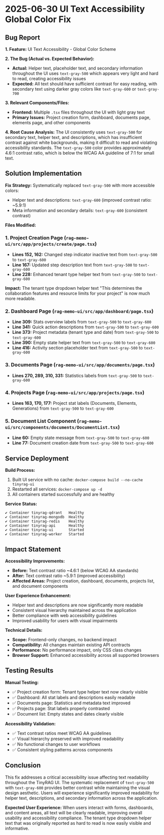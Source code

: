 # 2025-06-30 UI Text Accessibility Global Color Fix

## Bug Report

**1. Feature:** UI Text Accessibility - Global Color Scheme

**2. The Bug (Actual vs. Expected Behavior):**
- **Actual:** Helper text, placeholder text, and secondary information throughout the UI uses `text-gray-500` which appears very light and hard to read, creating accessibility issues
- **Expected:** All text should have sufficient contrast for easy reading, with secondary text using darker gray colors like `text-gray-600` or `text-gray-700`

**3. Relevant Components/Files:**
- **Frontend:** Multiple `.tsx` files throughout the UI with light gray text
- **Primary Issues:** Project creation form, dashboard, documents page, elements page, and other components

**4. Root Cause Analysis:**
The UI consistently uses `text-gray-500` for secondary text, helper text, and descriptions, which has insufficient contrast against white backgrounds, making it difficult to read and violating accessibility standards. The `text-gray-500` color provides approximately 4.6:1 contrast ratio, which is below the WCAG AA guideline of 7:1 for small text.

## Solution Implementation

**Fix Strategy:**
Systematically replaced `text-gray-500` with more accessible colors:
- Helper text and descriptions: `text-gray-600` (improved contrast ratio: ~5.9:1)
- Meta information and secondary details: `text-gray-600` (consistent contrast)

**Files Modified:**

### 1. Project Creation Page (`rag-memo-ui/src/app/projects/create/page.tsx`)
- **Lines 152, 162:** Changed step indicator inactive text from `text-gray-500` to `text-gray-600`
- **Line 167:** Updated step description text from `text-gray-500` to `text-gray-600`
- **Line 228:** Enhanced tenant type helper text from `text-gray-500` to `text-gray-600`

**Impact:** The tenant type dropdown helper text "This determines the collaboration features and resource limits for your project" is now much more readable.

### 2. Dashboard Page (`rag-memo-ui/src/app/dashboard/page.tsx`)
- **Line 309:** Stats overview labels from `text-gray-500` to `text-gray-600`
- **Line 341:** Quick action descriptions from `text-gray-500` to `text-gray-600`
- **Line 373:** Project metadata (tenant type and date) from `text-gray-500` to `text-gray-600`
- **Line 390:** Empty state helper text from `text-gray-500` to `text-gray-600`
- **Line 416:** Activity section placeholder text from `text-gray-500` to `text-gray-600`

### 3. Documents Page (`rag-memo-ui/src/app/documents/page.tsx`)
- **Lines 270, 289, 310, 331:** Statistics labels from `text-gray-500` to `text-gray-600`

### 4. Projects Page (`rag-memo-ui/src/app/projects/page.tsx`)
- **Lines 163, 170, 177:** Project stat labels (Documents, Elements, Generations) from `text-gray-500` to `text-gray-600`

### 5. Document List Component (`rag-memo-ui/src/components/documents/DocumentList.tsx`)
- **Line 60:** Empty state message from `text-gray-500` to `text-gray-600`
- **Line 77:** Document creation date from `text-gray-500` to `text-gray-600`

## Service Deployment

**Build Process:**
1. Built UI service with no cache: `docker-compose build --no-cache tinyrag-ui`
2. Restarted all services: `docker-compose up -d`
3. All containers started successfully and are healthy

**Service Status:**
```
✔ Container tinyrag-qdrant   Healthy
✔ Container tinyrag-mongodb  Healthy
✔ Container tinyrag-redis    Healthy
✔ Container tinyrag-api      Healthy
✔ Container tinyrag-ui       Started
✔ Container tinyrag-worker   Started
```

## Impact Statement

**Accessibility Improvements:**
- **Before:** Text contrast ratio ~4.6:1 (below WCAG AA standards)
- **After:** Text contrast ratio ~5.9:1 (improved accessibility)
- **Affected Areas:** Project creation, dashboard, documents, projects list, and document components

**User Experience Enhancement:**
- Helper text and descriptions are now significantly more readable
- Consistent visual hierarchy maintained across the application
- Better compliance with web accessibility guidelines
- Improved usability for users with visual impairments

**Technical Details:**
- **Scope:** Frontend-only changes, no backend impact
- **Compatibility:** All changes maintain existing API contracts
- **Performance:** No performance impact, only CSS class changes
- **Browser Support:** Enhanced accessibility across all supported browsers

## Testing Results

**Manual Testing:**
- ✅ Project creation form: Tenant type helper text now clearly visible
- ✅ Dashboard: All stat labels and descriptions easily readable
- ✅ Documents page: Statistics and metadata text improved
- ✅ Projects page: Stat labels properly contrasted
- ✅ Document list: Empty states and dates clearly visible

**Accessibility Validation:**
- ✅ Text contrast ratios meet WCAG AA guidelines
- ✅ Visual hierarchy preserved with improved readability
- ✅ No functional changes to user workflows
- ✅ Consistent styling patterns across components

## Conclusion

This fix addresses a critical accessibility issue affecting text readability throughout the TinyRAG UI. The systematic replacement of `text-gray-500` with `text-gray-600` provides better contrast while maintaining the visual design aesthetic. Users will experience significantly improved readability for helper text, descriptions, and secondary information across the application.

**Expected User Experience:**
When users interact with forms, dashboards, and content areas, all text will be clearly readable, improving overall usability and accessibility compliance. The tenant type dropdown helper text that was originally reported as hard to read is now easily visible and informative. 